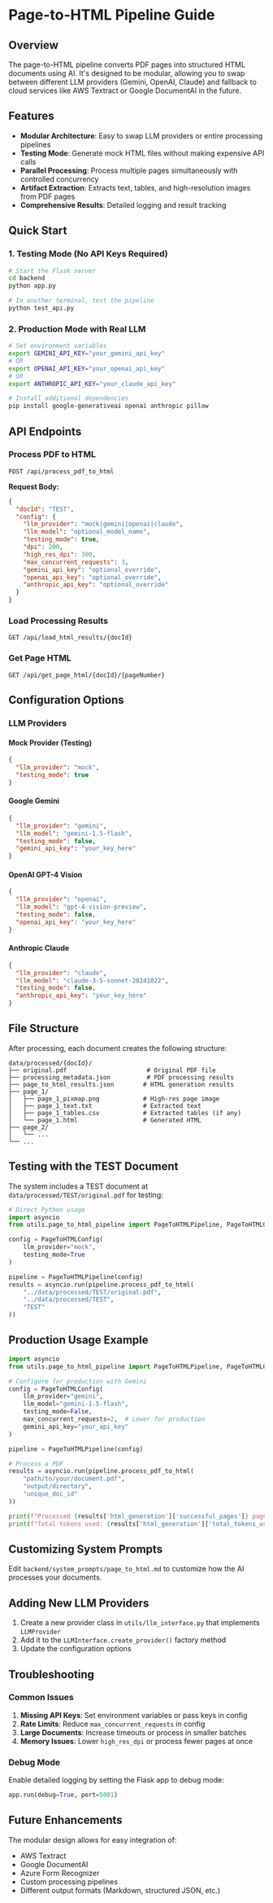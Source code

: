 # Page-to-HTML Pipeline Guide

## Overview

The page-to-HTML pipeline converts PDF pages into structured HTML documents using AI. It's designed to be modular, allowing you to swap between different LLM providers (Gemini, OpenAI, Claude) and fallback to cloud services like AWS Textract or Google DocumentAI in the future.

## Features

- **Modular Architecture**: Easy to swap LLM providers or entire processing pipelines
- **Testing Mode**: Generate mock HTML files without making expensive API calls
- **Parallel Processing**: Process multiple pages simultaneously with controlled concurrency
- **Artifact Extraction**: Extracts text, tables, and high-resolution images from PDF pages
- **Comprehensive Results**: Detailed logging and result tracking

## Quick Start

### 1. Testing Mode (No API Keys Required)

```bash
# Start the Flask server
cd backend
python app.py

# In another terminal, test the pipeline
python test_api.py
```

### 2. Production Mode with Real LLM

```bash
# Set environment variables
export GEMINI_API_KEY="your_gemini_api_key"
# OR
export OPENAI_API_KEY="your_openai_api_key"
# OR
export ANTHROPIC_API_KEY="your_claude_api_key"

# Install additional dependencies
pip install google-generativeai openai anthropic pillow
```

## API Endpoints

### Process PDF to HTML
```
POST /api/process_pdf_to_html
```

**Request Body:**
```json
{
  "docId": "TEST",
  "config": {
    "llm_provider": "mock|gemini|openai|claude",
    "llm_model": "optional_model_name",
    "testing_mode": true,
    "dpi": 200,
    "high_res_dpi": 300,
    "max_concurrent_requests": 3,
    "gemini_api_key": "optional_override",
    "openai_api_key": "optional_override",
    "anthropic_api_key": "optional_override"
  }
}
```

### Load Processing Results
```
GET /api/load_html_results/{docId}
```

### Get Page HTML
```
GET /api/get_page_html/{docId}/{pageNumber}
```

## Configuration Options

### LLM Providers

#### Mock Provider (Testing)
```json
{
  "llm_provider": "mock",
  "testing_mode": true
}
```

#### Google Gemini
```json
{
  "llm_provider": "gemini",
  "llm_model": "gemini-1.5-flash",
  "testing_mode": false,
  "gemini_api_key": "your_key_here"
}
```

#### OpenAI GPT-4 Vision
```json
{
  "llm_provider": "openai",
  "llm_model": "gpt-4-vision-preview",
  "testing_mode": false,
  "openai_api_key": "your_key_here"
}
```

#### Anthropic Claude
```json
{
  "llm_provider": "claude",
  "llm_model": "claude-3-5-sonnet-20241022",
  "testing_mode": false,
  "anthropic_api_key": "your_key_here"
}
```

## File Structure

After processing, each document creates the following structure:

```
data/processed/{docId}/
├── original.pdf                      # Original PDF file
├── processing_metadata.json          # PDF processing results
├── page_to_html_results.json        # HTML generation results
├── page_1/
│   ├── page_1_pixmap.png            # High-res page image
│   ├── page_1_text.txt              # Extracted text
│   ├── page_1_tables.csv            # Extracted tables (if any)
│   └── page_1.html                  # Generated HTML
├── page_2/
│   └── ...
└── ...
```

## Testing with the TEST Document

The system includes a TEST document at `data/processed/TEST/original.pdf` for testing:

```python
# Direct Python usage
import asyncio
from utils.page_to_html_pipeline import PageToHTMLPipeline, PageToHTMLConfig

config = PageToHTMLConfig(
    llm_provider="mock",
    testing_mode=True
)

pipeline = PageToHTMLPipeline(config)
results = asyncio.run(pipeline.process_pdf_to_html(
    "../data/processed/TEST/original.pdf",
    "../data/processed/TEST",
    "TEST"
))
```

## Production Usage Example

```python
import asyncio
from utils.page_to_html_pipeline import PageToHTMLPipeline, PageToHTMLConfig

# Configure for production with Gemini
config = PageToHTMLConfig(
    llm_provider="gemini",
    llm_model="gemini-1.5-flash",
    testing_mode=False,
    max_concurrent_requests=2,  # Lower for production
    gemini_api_key="your_api_key"
)

pipeline = PageToHTMLPipeline(config)

# Process a PDF
results = asyncio.run(pipeline.process_pdf_to_html(
    "path/to/your/document.pdf",
    "output/directory",
    "unique_doc_id"
))

print(f"Processed {results['html_generation']['successful_pages']} pages")
print(f"Total tokens used: {results['html_generation']['total_tokens_used']}")
```

## Customizing System Prompts

Edit `backend/system_prompts/page_to_html.md` to customize how the AI processes your documents.

## Adding New LLM Providers

1. Create a new provider class in `utils/llm_interface.py` that implements `LLMProvider`
2. Add it to the `LLMInterface.create_provider()` factory method
3. Update the configuration options

## Troubleshooting

### Common Issues

1. **Missing API Keys**: Set environment variables or pass keys in config
2. **Rate Limits**: Reduce `max_concurrent_requests` in config
3. **Large Documents**: Increase timeouts or process in smaller batches
4. **Memory Issues**: Lower `high_res_dpi` or process fewer pages at once

### Debug Mode

Enable detailed logging by setting the Flask app to debug mode:

```python
app.run(debug=True, port=5001)
```

## Future Enhancements

The modular design allows for easy integration of:
- AWS Textract
- Google DocumentAI  
- Azure Form Recognizer
- Custom processing pipelines
- Different output formats (Markdown, structured JSON, etc.) 
